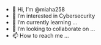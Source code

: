 - 👋 Hi, I’m @miaha258
- 👀 I’m interested in Cybersecurity
- 🌱 I’m currently learning ...
- 💞️ I’m looking to collaborate on ...
- 📫 How to reach me ...

<!---
miaha258/miaha258 is a ✨ special ✨ repository because its `README.md` (this file) appears on your GitHub profile.
You can click the Preview link to take a look at your changes.
--->
